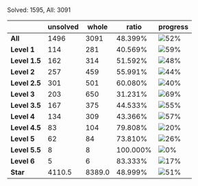 Solved: 1595, All: 3091

| |unsolved|whole|ratio|progress|
|----|----|----|----|----|
|**All**| 1496 | 3091 | 48.399%| ![52%](https://progress-bar.xyz/52?title=All) |
|**Level 1**| 114 | 281 | 40.569%| ![59%](https://progress-bar.xyz/59?title=All) |
|**Level 1.5**| 162 | 314 | 51.592%| ![48%](https://progress-bar.xyz/48?title=All) |
|**Level 2**| 257 | 459 | 55.991%| ![44%](https://progress-bar.xyz/44?title=All) |
|**Level 2.5**| 301 | 501 | 60.080%| ![40%](https://progress-bar.xyz/40?title=All) |
|**Level 3**| 203 | 650 | 31.231%| ![69%](https://progress-bar.xyz/69?title=All) |
|**Level 3.5**| 167 | 375 | 44.533%| ![55%](https://progress-bar.xyz/55?title=All) |
|**Level 4**| 134 | 309 | 43.366%| ![57%](https://progress-bar.xyz/57?title=All) |
|**Level 4.5**| 83 | 104 | 79.808%| ![20%](https://progress-bar.xyz/20?title=All) |
|**Level 5**| 62 | 84 | 73.810%| ![26%](https://progress-bar.xyz/26?title=All) |
|**Level 5.5**| 8 | 8 | 100.000%| ![0%](https://progress-bar.xyz/0?title=All) |
|**Level 6**| 5 | 6 | 83.333%| ![17%](https://progress-bar.xyz/17?title=All) |
|**Star**|4110.5 | 8389.0 |48.999%| ![51%](https://progress-bar.xyz/51?title=All) |
